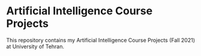 # Artificial Intelligence Course Projects
This repository contains my Artificial Intelligence Course Projects (Fall 2021) at University of Tehran.

